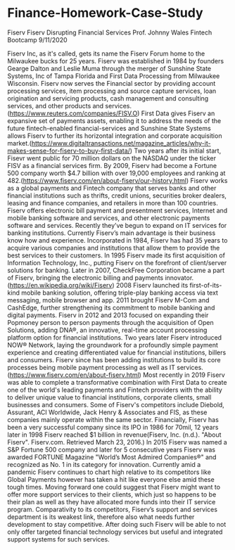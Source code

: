 # Finance-Homework-Case-Study
Fiserv 
Fiserv Disrupting Financial Services
Prof. Johnny Wales
Fintech Bootcamp
9/11/2020

Fiserv Inc, as it's called, gets its name the Fiserv Forum home to the Milwaukee bucks for 25 years. Fiserv was established in 1984 by founders Gearge Dalton and Leslie Muma through the merger of Sunshine State Systems, Inc of Tampa Florida and First Data Processing from Milwaukee Wisconsin. 
Fiserv now serves the Financial sector by providing account processing services, item processing and source capture services, loan origination and servicing products, cash management and consulting services, and other products and services.(https://www.reuters.com/companies/FISV.O) 
First Data gives Fiserv an expansive set of payments assets, enabling it to address the needs of the future fintech-enabled financial-services and Sunshine State Systems allows Fiserv to further its horizontal integration and corporate acquisition market.(https://www.digitaltransactions.net/magazine_articles/why-it-makes-sense-for-fiserv-to-buy-first-data/) Two years after its initial start, Fisevr went public for 70 million dollars on the NASDAQ under the ticker FISV as a financial services firm. By 2009, Fiserv had become a Fortune 500 company worth $4.7 billion with over 19,000 employees and ranking at 482.(https://www.fiserv.com/en/about-fiserv/our-history.html) 
Fiserv works as a global payments and Fintech company that serves banks and other financial institutions such as  thrifts, credit unions, securities broker dealers, leasing and finance companies, and retailers in more than 100 countries. Fiserv offers electronic bill payment and presentment services, Internet and mobile banking software and services, and other electronic payments software and services. Recently they’ve begun to expand on IT services for banking institutions. Currently Fiserv’s main advantage is their business know how and experience. Incorporated in 1984, Fiserv has had 35 years to acquire various companies and institutions that allow them to provide the best services to their customers. In 1995 Fiserv made its first acquisition of Information Technology, Inc., putting Fiserv on the forefront of client/server solutions for banking. Later in 2007, CheckFree Corporation became a part of Fiserv, bringing the electronic billing and payments innovator.(https://en.wikipedia.org/wiki/Fiserv) 2008 Fiserv launched its first-of-its-kind mobile banking solution, offering triple-play banking access via text messaging, mobile browser and app.
2011 brought Fiserv M-Com and CashEdge, further strengthening its commitment to mobile banking and digital payments. Fiserv in 2012 and 2013 focused on expanding their Popmoney person to person payments through the acquisition of Open Solutions, adding DNA®, an innovative, real-time account processing platform option for financial institutions. Two years later Fiserv  introduced NOW® Network, laying the groundwork for a profoundly simple payment experience and creating differentiated value for financial institutions, billers and consumers. Fiserv since has been adding institutions to build its core processes being mobile payment processing as well as IT services.(https://www.fiserv.com/en/about-fiserv.html) Most recently in 2019 Fiserv was able to complete a transformative combination with First Data to create one of the world's leading payments and Fintech providers with the ability to deliver unique value to financial institutions, corporate clients, small businesses and consumers. Some of Fiserv's competitors include Diebold, Assurant, ACI Worldwide, Jack Henry & Associates and FIS, as these companies mainly operate within the same sector. Financially, Fiserv has been a very successful company since its IPO in 1986 for 70mil, 12 years later in 1998 Fiserv reached $1 billion in revenue(Fiserv, Inc. (n.d.). "About Fiserv". Fiserv.com. Retrieved March 23, 2016.) In 2015 Fiserv was named a S&P Fortune 500 company and later for 5 consecutive years Fiserv was awarded FORTUNE Magazine "World’s Most Admired Companies®" and recognized as No. 1 in its category for innovation. Currently amid a pandemic Fiserv continues to chart high relative to its competitors like Global Payments however has taken a hit like everyone else amid these tough times. 
Moving forward one could suggest that Fiserv might want to offer more support services to their clients, which just so happens to be their plan as well as they have allocated more funds into their IT service program. Comparativity to its competitors, Fiserv’s support and services department is its weakest link, therefore also what needs further development to stay competitive. After doing such Fiserv will be able to not only offer targeted financial technology services but useful and integrated support systems for such services. 
